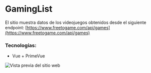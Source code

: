 # GamingList


El sitio muestra datos de los videojuegos obtenidos desde el siguiente endpoint:
[https://www.freetogame.com/api/games](https://www.freetogame.com/api/games)

### Tecnologías:
- Vue + PrimeVue

![Vista previa del sitio web](https://hackmd.io/_uploads/By2IS0W-C.png)
